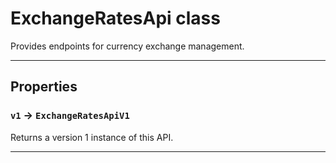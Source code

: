 # ExchangeRatesApi class

Provides endpoints for currency exchange management.

---
## Properties

### `v1` → `ExchangeRatesApiV1`

Returns a version 1 instance of this API.

---
